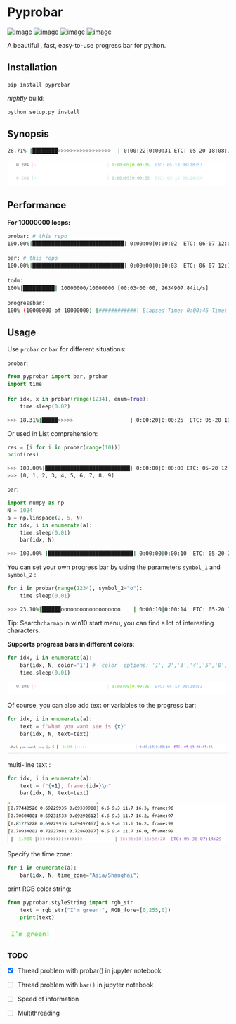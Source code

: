 # Pyprobar

[![image](https://img.shields.io/badge/Pypi-0.1.1.8-green.svg)](https://pypi.org/project/pyprobar)
[![image](https://img.shields.io/badge/python-3.6+-blue.svg)](https://www.python.org/)
[![image](https://img.shields.io/badge/license-MIT-blue.svg)](LICENSE)
[![image](https://img.shields.io/badge/author-K.y-orange.svg?style=flat-square&logo=appveyor)](https://github.com/beidongjiedeguang)




A beautiful , fast, easy-to-use  progress bar for python.


## Installation

```bash
pip install pyprobar
```

*nightly*  build:

```bash
python setup.py install
```


## Synopsis

```bash
28.71% |████████>>>>>>>>>>>>>>>>>  | 0:00:22|0:00:31 ETC: 05-20 18:08:15
```

<img src="picture/color=1.gif" />

<img src="picture/color=5.gif" />



## Performance

**For 10000000 loops:**

```bash
probar: # this repo
100.00%|█████████████████████████████| 0:00:00|0:00:02  ETC: 06-07 12:08:03

bar: # this repo
100.00%|█████████████████████████████| 0:00:00|0:00:03  ETC: 06-07 12:11:15

tqdm:
100%|██████████| 10000000/10000000 [00:03<00:00, 2634907.84it/s]

progressbar:
100% (10000000 of 10000000) |############| Elapsed Time: 0:00:46 Time:  0:00:46
```



## Usage

Use `probar` or `bar` for different situations:

`probar`:

  ```python
  from pyprobar import bar, probar
  import time
  
  for idx, x in probar(range(1234), enum=True): 
      time.sleep(0.02)
  ```
  ```bash
  >>> 18.31%|█████>>>>>                  | 0:00:20|0:00:25  ETC: 05-20 19:00:39
  ```
Or  used in  List comprehension:

```python
res = [i for i in probar(range(10))]
print(res)
```

```bash
>>> 100.00%|███████████████████████████| 0:00:00|0:00:00 ETC: 05-20 12:14:33
>>> [0, 1, 2, 3, 4, 5, 6, 7, 8, 9]
```



`bar`:

  ```python
  import numpy as np
  N = 1024
  a = np.linspace(2, 5, N)
  for idx, i in enumerate(a):
      time.sleep(0.01)
      bar(idx, N)
  ```
  ```bash
 >>> 100.00% |███████████████████████████| 0:00:00|0:00:10  ETC: 05-20 20:33:34 
  ```



You can set your own progress bar by using the parameters `symbol_1` and `symbol_2` :

```python
for i in probar(range(1234), symbol_2="o"):
    time.sleep(0.01)
```
```bash
>>> 23.10%|██████ooooooooooooooooooo    | 0:00:10|0:00:14  ETC: 05-20 17:29:57
```

Tip: Search`charmap`  in win10 start menu, you can find a lot of interesting characters.



**Supports progress bars in different colors**:

```python
for idx, i in enumerate(a):
    bar(idx, N, color='1') # `color` options: '1','2','3','4','5','0','update_random'
    time.sleep(0.01)
```

<img src="picture/color=1.gif" />



Of course, you can also add text or variables to the progress bar:

```python
for idx, i in enumerate(a):
    text = f"what you want see is {x}"
    bar(idx, N, text=text)
```

<img src=picture/text.gif />

multi-line text :

```python
for idx, i in enumerate(a):
    text = f"{v1}, frame:{idx}\n"
    bar(idx, N, text=text)
```

<img src="picture/multi_text.jpg" alt="multi_text" style="zoom:80%;" />

Specify the time zone:

```python
for i in enumerate(a):
    bar(idx, N, time_zone="Asia/Shanghai")
```



print RGB color string:

```python
from pyprobar.styleString import rgb_str
    text = rgb_str("I'm green!", RGB_fore=[0,255,0])
    print(text)
```

<img src=picture/rgb_str.jpg />



### TODO

- [x] Thread problem with probar()  in jupyter notebook
- [ ] Thread  problem with `bar()`  in jupyter notebook
- [ ] Speed of information
- [ ] Multithreading



